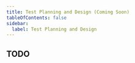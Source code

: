 ```yaml
---
title: Test Planning and Design (Coming Soon)
tableOfContents: false
sidebar:
  label: Test Planning and Design
---
```

## TODO